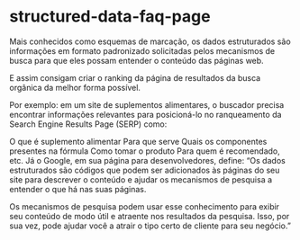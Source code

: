 # structured-data-faq-page

Mais conhecidos como esquemas de marcação, os dados estruturados são informações em formato padronizado solicitadas pelos mecanismos de busca para que eles possam entender o conteúdo das páginas web. 

E assim consigam criar o ranking da página de resultados da busca orgânica da melhor forma possível. 

Por exemplo: em um site de suplementos alimentares, o buscador precisa encontrar informações relevantes para posicioná-lo no ranqueamento da Search Engine Results Page (SERP) como:

O que é suplemento alimentar
Para que serve 
Quais os componentes presentes na fórmula
Como tomar o produto
Para quem é recomendado, etc.
Já o Google, em sua página para desenvolvedores, define:  “Os dados estruturados  são códigos que podem ser adicionados às páginas do seu site para descrever o conteúdo e ajudar os mecanismos de pesquisa a entender o que há nas suas páginas. 

Os mecanismos de pesquisa podem usar esse conhecimento para exibir seu conteúdo de modo útil e atraente nos resultados da pesquisa. Isso, por sua vez, pode ajudar você a atrair o tipo certo de cliente para seu negócio.” 

